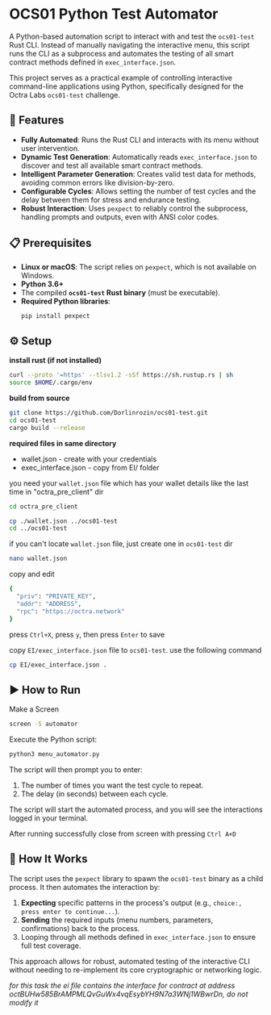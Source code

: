 # OCS01 Python Test Automator

A Python-based automation script to interact with and test the `ocs01-test` Rust CLI. Instead of manually navigating the interactive menu, this script runs the CLI as a subprocess and automates the testing of all smart contract methods defined in `exec_interface.json`.

This project serves as a practical example of controlling interactive command-line applications using Python, specifically designed for the Octra Labs `ocs01-test` challenge.

## 🚀 Features

-   **Fully Automated**: Runs the Rust CLI and interacts with its menu without user intervention.
-   **Dynamic Test Generation**: Automatically reads `exec_interface.json` to discover and test all available smart contract methods.
-   **Intelligent Parameter Generation**: Creates valid test data for methods, avoiding common errors like division-by-zero.
-   **Configurable Cycles**: Allows setting the number of test cycles and the delay between them for stress and endurance testing.
-   **Robust Interaction**: Uses `pexpect` to reliably control the subprocess, handling prompts and outputs, even with ANSI color codes.

## 📋 Prerequisites

-   **Linux or macOS**: The script relies on `pexpect`, which is not available on Windows.
-   **Python 3.6+**
-   The compiled **`ocs01-test` Rust binary** (must be executable).
-   **Required Python libraries**:
    ```bash
    pip install pexpect
    ```

## ⚙️ Setup

**install rust (if not installed)**

```bash
curl --proto '=https' --tlsv1.2 -sSf https://sh.rustup.rs | sh
source $HOME/.cargo/env
```

**build from source**

```bash
git clone https://github.com/Dorlinrozin/ocs01-test.git
cd ocs01-test
cargo build --release
```

**required files in same directory**

-   wallet.json - create with your credentials
-   exec_interface.json - copy from EI/ folder

you need your `wallet.json` file which has your wallet details like the last time in "octra_pre_client" dir
```bash
cd octra_pre_client
```
```bash
cp ./wallet.json ../ocs01-test
cd ../ocs01-test
```
if you can't locate `wallet.json` file, just create one in `ocs01-test` dir
```bash
nano wallet.json
```
copy and edit
```bash
{
  "priv": "PRIVATE_KEY",
  "addr": "ADDRESS",
  "rpc": "https://octra.network"
}
```
press `Ctrl+X`, press `y`, then press `Enter` to save

copy `EI/exec_interface.json` file to `ocs01-test`. use the following command
```bash
cp EI/exec_interface.json .
```

## ▶️ How to Run

Make a Screen
```bash
screen -S automator
```
Execute the Python script:
```bash
python3 menu_automator.py 
```
The script will then prompt you to enter:

1. The number of times you want the test cycle to repeat.
2. The delay (in seconds) between each cycle.

The script will start the automated process, and you will see the interactions logged in your terminal.

After running successfully close from screen with pressing `Ctrl A+D`

## 🔧 How It Works

The script uses the `pexpect` library to spawn the `ocs01-test` binary as a child process. It then automates the interaction by:
1. **Expecting** specific patterns in the process's output (e.g., `choice:, press enter to continue...`).
2. **Sending** the required inputs (menu numbers, parameters, confirmations) back to the process.
3. Looping through all methods defined in `exec_interface.json` to ensure full test coverage.

This approach allows for robust, automated testing of the interactive CLI without needing to re-implement its core cryptographic or networking logic.



*for this task the ei file contains the interface for contract at address octBUHw585BrAMPMLQvGuWx4vqEsybYH9N7a3WNj1WBwrDn, do not modify it*
